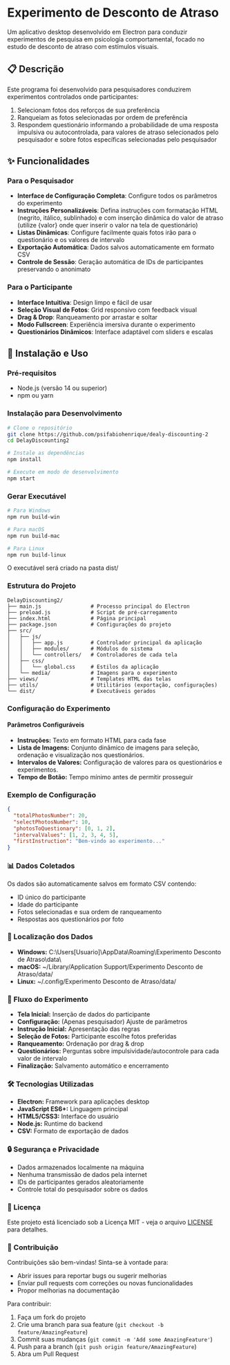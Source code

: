 # Experimento de Desconto de Atraso

Um aplicativo desktop desenvolvido em Electron para conduzir experimentos de pesquisa em psicologia comportamental, focado no estudo de desconto de atraso com estímulos visuais.

## 📋 Descrição

Este programa foi desenvolvido para pesquisadores conduzirem experimentos controlados onde participantes:
1. Selecionam fotos dos reforços de sua preferência
2. Ranqueiam as fotos selecionadas por ordem de preferência
3. Respondem questionário informando a probabilidade de uma resposta impulsiva ou autocontrolada, para valores de atraso selecionados pelo pesquisador e sobre fotos específicas selecionadas pelo pesquisador

## ✨ Funcionalidades

### Para o Pesquisador
- **Interface de Configuração Completa**: Configure todos os parâmetros do experimento
- **Instruções Personalizáveis**: Defina instruções com formatação HTML (negrito, itálico, sublinhado) e com inserção dinâmica do valor de atraso (utilize {valor} onde quer inserir o valor na tela de questionário)
- **Listas Dinâmicas**: Configure facilmente quais fotos irão para o questionário e os valores de intervalo
- **Exportação Automática**: Dados salvos automaticamente em formato CSV
- **Controle de Sessão**: Geração automática de IDs de participantes preservando o anonimato

### Para o Participante
- **Interface Intuitiva**: Design limpo e fácil de usar
- **Seleção Visual de Fotos**: Grid responsivo com feedback visual
- **Drag & Drop**: Ranqueamento por arrastar e soltar
- **Modo Fullscreen**: Experiência imersiva durante o experimento
- **Questionários Dinâmicos**: Interface adaptável com sliders e escalas

## 🚀 Instalação e Uso

### Pré-requisitos
- Node.js (versão 14 ou superior)
- npm ou yarn

### Instalação para Desenvolvimento
```bash
# Clone o repositório
git clone https://github.com/psifabiohenrique/dealy-discounting-2
cd DelayDiscounting2

# Instale as dependências
npm install

# Execute em modo de desenvolvimento
npm start
```
### Gerar Executável

```bash
# Para Windows
npm run build-win

# Para macOS
npm run build-mac

# Para Linux
npm run build-linux
```
O executável será criado na pasta dist/

### Estrutura do Projeto

```plaintext
DelayDiscounting2/
├── main.js                # Processo principal do Electron
├── preload.js             # Script de pré-carregamento
├── index.html             # Página principal
├── package.json           # Configurações do projeto
├── src/
│   ├── js/
│   │   ├── app.js         # Controlador principal da aplicação
│   │   ├── modules/       # Módulos do sistema
│   │   └── controllers/   # Controladores de cada tela
│   ├── css/
│   │   └── global.css     # Estilos da aplicação
│   └── media/             # Imagens para o experimento
├── views/                 # Templates HTML das telas
├── utils/                 # Utilitários (exportação, configurações)
└── dist/                  # Executáveis gerados
```

### Configuração do Experimento

#### Parâmetros Configuráveis
- **Instruções:** Texto em formato HTML para cada fase
- **Lista de Imagens:** Conjunto dinâmico de imagens para seleção, ordenação e visualização nos questionários.
- **Intervalos de Valores:** Configuração de valores para os questionários e experimentos.
- **Tempo de Botão:** Tempo mínimo antes de permitir prosseguir

### Exemplo de Configuração

```json
{
  "totalPhotosNumber": 20,
  "selectPhotosNumber": 10,
  "photosToQuestionary": [0, 1, 2],
  "intervalValues": [1, 2, 3, 4, 5],
  "firstInstruction": "Bem-vindo ao experimento..."
}
```

### 📊 Dados Coletados
Os dados são automaticamente salvos em formato CSV contendo:

- ID único do participante
- Idade do participante
- Fotos selecionadas e sua ordem de ranqueamento
- Respostas aos questionários por foto

### 📂 Localização dos Dados
- **Windows:** C:\Users\[Usuario]\AppData\Roaming\Experimento Desconto de Atraso\data\
- **macOS:** ~/Library/Application Support/Experimento Desconto de Atraso/data/
- **Linux:** ~/.config/Experimento Desconto de Atraso/data/

### 🎯 Fluxo do Experimento
- **Tela Inicial:** Inserção de dados do participante
- **Configuração:** (Apenas pesquisador) Ajuste de parâmetros
- **Instrução Inicial:** Apresentação das regras
- **Seleção de Fotos:** Participante escolhe fotos preferidas
- **Ranqueamento:** Ordenação por drag & drop
- **Questionários:** Perguntas sobre impulsividade/autocontrole para cada valor de intervalo
- **Finalização:** Salvamento automático e encerramento


### 🛠️ Tecnologias Utilizadas
- **Electron:** Framework para aplicações desktop
- **JavaScript ES6+:** Linguagem principal
- **HTML5/CSS3:** Interface do usuário
- **Node.js:** Runtime do backend
- **CSV:** Formato de exportação de dados


### 🔒 Segurança e Privacidade
- Dados armazenados localmente na máquina
- Nenhuma transmissão de dados pela internet
- IDs de participantes gerados aleatoriamente
- Controle total do pesquisador sobre os dados

### 📝 Licença
Este projeto está licenciado sob a Licença MIT - veja o arquivo [LICENSE](LICENSE) para detalhes.

### 👥 Contribuição

Contribuições são bem-vindas! Sinta-se à vontade para:
- Abrir issues para reportar bugs ou sugerir melhorias
- Enviar pull requests com correções ou novas funcionalidades
- Propor melhorias na documentação

Para contribuir:
1. Faça um fork do projeto
2. Crie uma branch para sua feature (`git checkout -b feature/AmazingFeature`)
3. Commit suas mudanças (`git commit -m 'Add some AmazingFeature'`)
4. Push para a branch (`git push origin feature/AmazingFeature`)
5. Abra um Pull Request